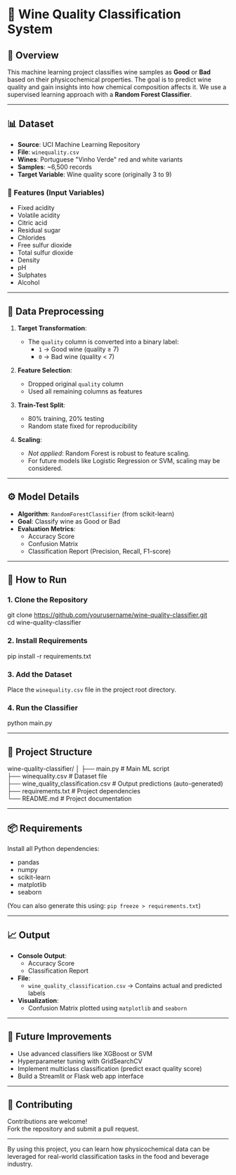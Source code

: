 # 🍷 Wine Quality Classification System

## 📌 Overview
This machine learning project classifies wine samples as **Good** or **Bad** based on their physicochemical properties. The goal is to predict wine quality and gain insights into how chemical composition affects it. We use a supervised learning approach with a **Random Forest Classifier**.

---

## 📊 Dataset
- **Source**: UCI Machine Learning Repository  
- **File**: `winequality.csv`  
- **Wines**: Portuguese "Vinho Verde" red and white variants  
- **Samples**: ~6,500 records  
- **Target Variable**: Wine quality score (originally 3 to 9)

### 🔬 Features (Input Variables)
- Fixed acidity  
- Volatile acidity  
- Citric acid  
- Residual sugar  
- Chlorides  
- Free sulfur dioxide  
- Total sulfur dioxide  
- Density  
- pH  
- Sulphates  
- Alcohol  

---

## 🧹 Data Preprocessing

1. **Target Transformation**:
   - The `quality` column is converted into a binary label:
     - `1` → Good wine (quality ≥ 7)
     - `0` → Bad wine (quality < 7)

2. **Feature Selection**:
   - Dropped original `quality` column
   - Used all remaining columns as features

3. **Train-Test Split**:
   - 80% training, 20% testing
   - Random state fixed for reproducibility

4. **Scaling**:
   - *Not applied*: Random Forest is robust to feature scaling.
   - For future models like Logistic Regression or SVM, scaling may be considered.

---

## ⚙️ Model Details

- **Algorithm**: `RandomForestClassifier` (from scikit-learn)
- **Goal**: Classify wine as Good or Bad
- **Evaluation Metrics**:
  - Accuracy Score
  - Confusion Matrix
  - Classification Report (Precision, Recall, F1-score)

---

## 🧪 How to Run

### 1. Clone the Repository

git clone https://github.com/yourusername/wine-quality-classifier.git  
cd wine-quality-classifier

### 2. Install Requirements

pip install -r requirements.txt

### 3. Add the Dataset

Place the `winequality.csv` file in the project root directory.

### 4. Run the Classifier

python main.py

---

## 📁 Project Structure

wine-quality-classifier/
│
├── main.py                          # Main ML script  
├── winequality.csv                  # Dataset file  
├── wine_quality_classification.csv  # Output predictions (auto-generated)  
├── requirements.txt                 # Project dependencies  
└── README.md                        # Project documentation

---

## 📦 Requirements

Install all Python dependencies:

- pandas  
- numpy  
- scikit-learn  
- matplotlib  
- seaborn

(You can also generate this using: `pip freeze > requirements.txt`)

---

## 📈 Output

- **Console Output**:
  - Accuracy Score
  - Classification Report
- **File**:
  - `wine_quality_classification.csv` → Contains actual and predicted labels
- **Visualization**:
  - Confusion Matrix plotted using `matplotlib` and `seaborn`

---

## 🚀 Future Improvements

- Use advanced classifiers like XGBoost or SVM  
- Hyperparameter tuning with GridSearchCV  
- Implement multiclass classification (predict exact quality score)  
- Build a Streamlit or Flask web app interface  

---

## 🤝 Contributing

Contributions are welcome!  
Fork the repository and submit a pull request.

---

By using this project, you can learn how physicochemical data can be leveraged for real-world classification tasks in the food and beverage industry.

